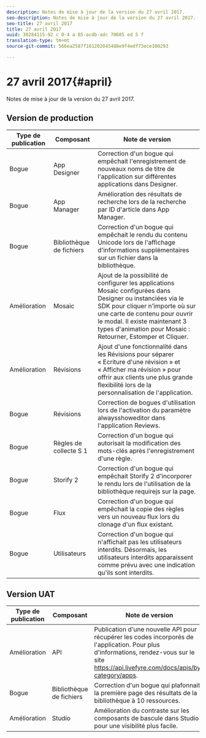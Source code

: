 ```yaml
---
description: Notes de mise à jour de la version du 27 avril 2017.
seo-description: Notes de mise à jour de la version du 27 avril 2017.
seo-title: 27 avril 2017
title: 27 avril 2017
uuid: 30284115-92 c 0-4 a 85-acdb-adc 70605 ed 5 f
translation-type: tm+mt
source-git-commit: 566ea2587f101202045488e9f4edf73ece100293

---
```



# 27 avril 2017{#april}

Notes de mise à jour de la version du 27 avril 2017.

## Version de production

| **Type de publication** | **Composant** | **Note de version** |
|---|---|---|
| Bogue | App Designer | Correction d'un bogue qui empêchait l'enregistrement de nouveaux noms de titre de l'application sur différentes applications dans Designer. |
| Bogue | App Manager | Amélioration des résultats de recherche lors de la recherche par ID d'article dans App Manager. |
| Bogue | Bibliothèque de fichiers | Correction d'un bogue qui empêchait le rendu du contenu Unicode lors de l'affichage d'informations supplémentaires sur un fichier dans la bibliothèque. |
| Amélioration | Mosaic | Ajout de la possibilité de configurer les applications Mosaic configurées dans Designer ou instanciées via le SDK pour cliquer n'importe où sur une carte de contenu pour ouvrir le modal. Il existe maintenant 3 types d'animation pour Mosaic : Retourner, Estomper et Cliquer. |
| Amélioration | Révisions | Ajout d'une fonctionnalité dans les Révisions pour séparer « Ecriture d'une révision » et « Afficher ma révision » pour offrir aux clients une plus grande flexibilité lors de la personnalisation de l'application. |
| Bogue | Révisions | Correction de bogues d'utilisation lors de l'activation du paramètre alwaysshoweditor dans l'application Reviews. |
| Bogue | Règles de collecte S 1 | Correction d'un bogue qui autorisait la modification des mots-clés après l'enregistrement d'une règle. |
| Bogue | Storify 2 | Correction d'un bogue qui empêchait Storify 2 d'incorporer le rendu lors de l'utilisation de la bibliothèque requirejs sur la page. |
| Bogue | Flux | Correction d'un bogue qui empêchait la copie des règles vers un nouveau flux lors du clonage d'un flux existant. |
| Bogue | Utilisateurs | Correction d'un bogue qui n'affichait pas les utilisateurs interdits. Désormais, les utilisateurs interdits apparaissent comme prévu avec une indication qu'ils sont interdits. |

## Version UAT

| **Type de publication** | **Composant** | **Note de version** |
|---|---|---|
| Amélioration | API | Publication d'une nouvelle API pour récupérer les codes incorporés de l'application. Pour plus d'informations, rendez-vous sur le site https://api.livefyre.com/docs/apis/by-category/apps. |
| Bogue | Bibliothèque de fichiers | Correction d'un bogue qui plafonnait la première page des résultats de la bibliothèque à 10 ressources. |
| Amélioration | Studio | Amélioration du contraste sur les composants de bascule dans Studio pour une visibilité plus facile. |

